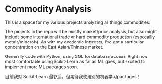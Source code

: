 # Commodity Analysis


This is a space for my various projects analyzing all things commodities.

The projects in the repo will be mostly market/price analysis, but also might include some international trade or hard commodity
production (especailly metals/minerals). As with my academic interests, I've got a particular concentration on the East Asian/Chinese market.


Generally code with Python, using SQL for database access. Right now most comfortable using Scikit-Learn as far as ML goes, but excited to 
implement more ML packages soon. 



目前我对 Scikit-Learn 最舒适，但期待我使用别的机器学习packages！
